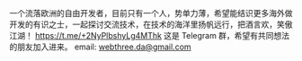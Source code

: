 一个流落欧洲的自由开发者，目前只有一个人，势单力薄，希望能结识更多海外做开发的有识之士，一起探讨交流技术，在技术的海洋里扬帆远行，把酒言欢，笑傲江湖！
https://t.me/+2NyPlbshyLg4MThk
这是 Telegram 群，希望有共同想法的朋友加入进来。
email: webthree.da@gmail.com
